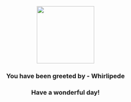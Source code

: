 <p align="center">
    <img src="https://raw.githubusercontent.com/PokeAPI/sprites/master/sprites/pokemon/544.png" width="150" height="150">
</p>
<h3 align="center">You have been greeted by - <b>Whirlipede</b></h3>
<h3 align="center">Have a wonderful day!</h3>
